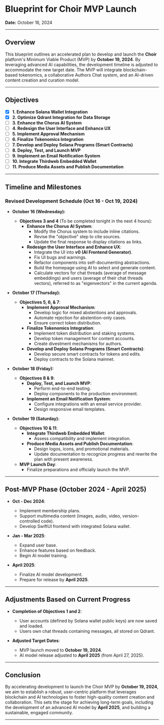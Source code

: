 # Blueprint for Choir MVP Launch

**Date:** October 16, 2024

---

## Overview

This blueprint outlines an accelerated plan to develop and launch the **Choir** platform's Minimum Viable Product (MVP) by **October 19, 2024**. By leveraging advanced AI capabilities, the development timeline is adjusted to accommodate the new target date. The MVP will integrate blockchain-based tokenomics, a collaborative Authors Chat system, and an AI-driven content creation and curation model.

---

## Objectives

- [x] **1. Enhance Solana Wallet Integration**
- [x] **2. Optimize Qdrant Integration for Data Storage**
- [ ] **3. Enhance the Chorus AI System**
- [ ] **4. Redesign the User Interface and Enhance UX**
- [ ] **5. Implement Approval Mechanism**
- [ ] **6. Finalize Tokenomics Integration**
- [ ] **7. Develop and Deploy Solana Programs (Smart Contracts)**
- [ ] **8. Deploy, Test, and Launch MVP**
- [ ] **9. Implement an Email Notification System**
- [ ] **10. Integrate Thirdweb Embedded Wallet**
- [ ] **11. Produce Media Assets and Publish Documentation**

---

## Timeline and Milestones

### Revised Development Schedule (Oct 16 - Oct 19, 2024)

- **October 16 (Wednesday):**
  - **Objectives 3 and 4** (To be completed tonight in the next 4 hours):
    - **Enhance the Chorus AI System**:
      - Modify the Chorus system to include inline citations.
      - Revise the "objective" step to cite sources.
      - Update the final response to display citations as links.
    - **Redesign the User Interface and Enhance UX**:
      - Integrate the UI into **v0 (AI Frontend Generator)**.
      - Fix UI bugs and warnings.
      - Refactor components into self-documenting abstractions.
      - Build the homepage using AI to select and generate content.
      - Calculate vectors for chat threads (average of message embeddings) and users (average of their chat threads vectors), referred to as "eigenvectors" in the current agenda.

- **October 17 (Thursday):**
  - **Objectives 5, 6, & 7**:
    - **Implement Approval Mechanism**:
      - Develop logic for mixed abstentions and approvals.
      - Automate rejection for abstention-only cases.
      - Ensure correct token distribution.
    - **Finalize Tokenomics Integration**:
      - Implement token distribution and staking systems.
      - Develop token management for content accounts.
      - Create divestment mechanisms for authors.
    - **Develop and Deploy Solana Programs (Smart Contracts)**:
      - Develop secure smart contracts for tokens and edits.
      - Deploy contracts to the Solana mainnet.

- **October 18 (Friday):**
  - **Objectives 8 & 9**:
    - **Deploy, Test, and Launch MVP**:
      - Perform end-to-end testing.
      - Deploy components to the production environment.
    - **Implement an Email Notification System**:
      - Configure integrations with an email service provider.
      - Design responsive email templates.

- **October 19 (Saturday):**
  - **Objectives 10 & 11**:
    - **Integrate Thirdweb Embedded Wallet**:
      - Assess compatibility and implement integration.
    - **Produce Media Assets and Publish Documentation**:
      - Design logos, icons, and promotional materials.
      - Update documentation to recognize progress and rewrite the plan with present awareness.
  - **MVP Launch Day**:
    - Finalize preparations and officially launch the MVP.

---

## Post-MVP Phase (October 2024 - April 2025)

- **Oct - Dec 2024**:
  - Implement membership plans.
  - Support multimedia content (images, audio, video, version-controlled code).
  - Develop SwiftUI frontend with integrated Solana wallet.

- **Jan - Mar 2025**:
  - Expand user base.
  - Enhance features based on feedback.
  - Begin AI model training.

- **April 2025**:
  - Finalize AI model development.
  - Prepare for release by **April 2025**.

---

## Adjustments Based on Current Progress

- **Completion of Objectives 1 and 2**:
  - User accounts (defined by Solana wallet public keys) are now saved and loaded.
  - Users own chat threads containing messages, all stored on Qdrant.

- **Adjusted Target Dates**:
  - MVP launch moved to **October 19, 2024**.
  - AI model release adjusted to **April 2025** (from April 27, 2025).

---

## Conclusion

By accelerating development to launch the Choir MVP by **October 19, 2024**, we aim to establish a robust, user-centric platform that leverages blockchain and AI technologies to foster high-quality content creation and collaboration. This sets the stage for achieving long-term goals, including the development of an advanced AI model by **April 2025**, and building a sustainable, engaged community.

---
